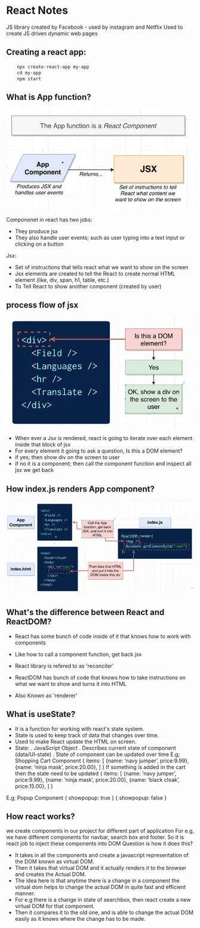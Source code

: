 # React Notes
JS library created by Facebook - used by instagram and Netflix
Used to create JS driven dynamic web pages



## Creating a react app:
```
	npx create-react-app my-app
	cd my-app
	npm start
```

## What is App function?
![picture](https://github.com/Harnoorsingh5/modern-react-with-redux/blob/master/images/AppComponent.png)

Componenet in react has two jobs:
* They produce jsx  
* They also handle user events; such as user typing into a text input or clicking on a button

Jsx:
* Set of instructions that tells react what we want to show on the screen
* Jsx elements are created to tell the React to create normal HTML element (like, div, span, h1, table, etc.)
* To Tell React to show another component (created by user)

## process flow of jsx
![picture](https://github.com/Harnoorsingh5/modern-react-with-redux/blob/master/images/question.png)
- When ever a Jsx is rendered, react is going to iterate over each element inside that block of jsx
- For every element it going to ask a question, Is this a DOM element? 
- if yes; then show  div on the screen to user
- if no it is a component; then call the component function and inspect all jsx we get back

## How index.js renders App component?
![picture](https://github.com/Harnoorsingh5/modern-react-with-redux/blob/master/images/indexjs.png)

## What's the difference between React and ReactDOM?
* React has some bunch of code inside of it that knows how to work with components
* Like how to call a component function, get back jsx
* React library is refered to as 'reconciler'

* ReactDOM has bunch of code that knows how to take instructions on what we want to show and turns it into HTML
* Also Known as 'renderer'

## What is useState?
* It is a function for working with react's state system.
* State is used to keep track of data that changes over time.
* Used to make React update the HTML on screen.
* State:
. JavaScript Object
. Describes current state of component (data/UI-state)
. State of component can be updated over time
E.g; Shopping Cart Component 
{
	items: [
		{name: ’navy jumper’, price:9.99},
		{name: ’ninja mask’, price:20.00},
	]
}
If something is added in the cart then the state need to be updated
{
	items: [
		{name: ’navy jumper’, price:9.99},
		{name: ’ninja mask’, price:20.00},
		{name: ’black cloak’, price:15.00},
	]
}

E.g; Popup Component
{
	showpopup: true
}
{
	showpopup: false
}

## How react works?
we create components in our project for different part of application
For e.g, we have different components for navbar, search box and footer. 
So it is react job to inject these components into DOM
Question is how it does this?
* It takes in all the components and create a javascript representation of the DOM known as virtual DOM.
* Then it takes that virtual DOM and it actually renders it to the browser and creates the Actual DOM.
* The idea here is that anytime there is a change in a component the virtual dom helps to change the actual DOM in quite fast and efficient manner.
* For e.g there is a change in state of searchbox, then react create a new virtual DOM for that component.
* Then  it compares it to the old one, and is able to change the actual DOM easily as it knows where the change has to be made.

